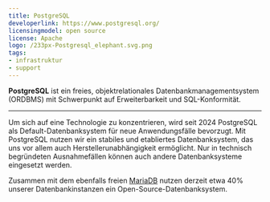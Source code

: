 ```yaml
---
title: PostgreSQL
developerlink: https://www.postgresql.org/
licensingmodel: open source
license: Apache
logo: /233px-Postgresql_elephant.svg.png
tags:
- infrastruktur
- support
---
```

__PostgreSQL__ ist ein freies, objektrelationales Datenbankmanagementsystem (ORDBMS) mit Schwerpunkt auf Erweiterbarkeit und SQL-Konformität.


---

Um sich auf eine Technologie zu konzentrieren, wird seit 2024 PostgreSQL als Default-Datenbanksystem für neue Anwendungsfälle bevorzugt.
Mit PostgreSQL nutzen wir ein stabiles und etabliertes Datenbanksystem, das uns vor allem auch Herstellerunabhängigkeit ermöglicht.
Nur in technisch begründeten Ausnahmefällen können auch andere Datenbanksysteme eingesetzt werden.

Zusammen mit dem ebenfalls freien [MariaDB](mariadb) nutzen derzeit etwa 40% unserer Datenbankinstanzen ein Open-Source-Datenbanksystem.
